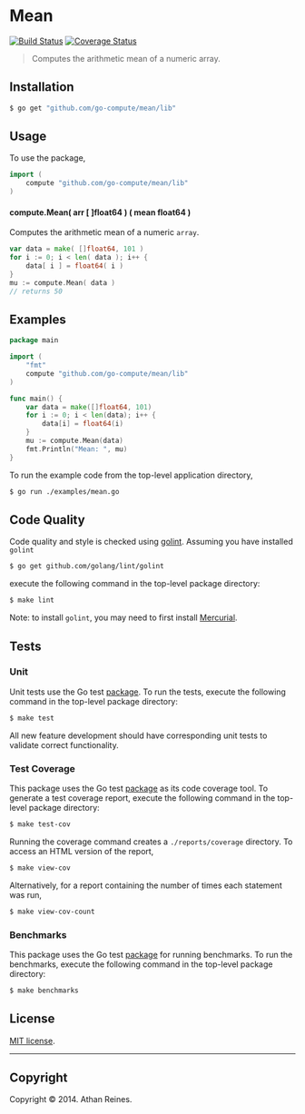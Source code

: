 Mean
====
[![Build Status][travis-image]][travis-url] [![Coverage Status][coveralls-image]][coveralls-url]

> Computes the arithmetic mean of a numeric array.


## Installation

``` bash
$ go get "github.com/go-compute/mean/lib"
```

## Usage

To use the package,

``` go
import (
	compute "github.com/go-compute/mean/lib"
)
```

#### compute.Mean( arr [ ]float64 ) ( mean float64 )

Computes the arithmetic mean of a numeric `array`.

``` go
var data = make( []float64, 101 )
for i := 0; i < len( data ); i++ {
	data[ i ] = float64( i )
}
mu := compute.Mean( data )
// returns 50
```


## Examples

``` go
package main

import (
	"fmt"
	compute "github.com/go-compute/mean/lib"
)

func main() {
	var data = make([]float64, 101)
	for i := 0; i < len(data); i++ {
		data[i] = float64(i)
	}
	mu := compute.Mean(data)
	fmt.Println("Mean: ", mu)
}
```

To run the example code from the top-level application directory,

``` bash
$ go run ./examples/mean.go
```


## Code Quality

Code quality and style is checked using [golint](https://github.com/golang/lint). Assuming you have installed `golint`

``` bash
$ go get github.com/golang/lint/golint
```

execute the following command in the top-level package directory:

``` bash
$ make lint
```

Note: to install `golint`, you may need to first install [Mercurial](http://mercurial.selenic.com/downloads).


## Tests

### Unit

Unit tests use the Go test [package](http://golang.org/pkg/testing/). To run the tests, execute the following command in the top-level package directory:

``` bash
$ make test
```

All new feature development should have corresponding unit tests to validate correct functionality.


### Test Coverage

This package uses the Go test [package](http://golang.org/pkg/testing/) as its code coverage tool. To generate a test coverage report, execute the following command in the top-level package directory:

``` bash
$ make test-cov
```

Running the coverage command creates a `./reports/coverage` directory. To access an HTML version of the report,

``` bash
$ make view-cov
```

Alternatively, for a report containing the number of times each statement was run,

``` bash
$ make view-cov-count
```


### Benchmarks

This package uses the Go test [package](http://golang.org/pkg/testing/) for running benchmarks. To run the benchmarks, execute the following command in the top-level package directory:

``` bash
$ make benchmarks
```



## License

[MIT license](http://opensource.org/licenses/MIT). 


---
## Copyright

Copyright &copy; 2014. Athan Reines.


[travis-image]: http://img.shields.io/travis/go-compute/mean/master.svg
[travis-url]: https://travis-ci.org/go-compute/mean

[coveralls-image]: https://img.shields.io/coveralls/go-compute/mean/master.svg
[coveralls-url]: https://coveralls.io/r/go-compute/mean?branch=master

[github-issues-image]: http://img.shields.io/github/issues/go-compute/mean.svg
[github-issues-url]: https://github.com/go-compute/mean/issues